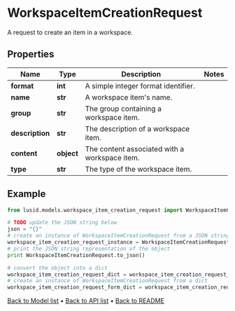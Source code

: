 # WorkspaceItemCreationRequest

A request to create an item in a workspace.

## Properties
Name | Type | Description | Notes
------------ | ------------- | ------------- | -------------
**format** | **int** | A simple integer format identifier. | 
**name** | **str** | A workspace item&#39;s name. | 
**group** | **str** | The group containing a workspace item. | 
**description** | **str** | The description of a workspace item. | 
**content** | **object** | The content associated with a workspace item. | 
**type** | **str** | The type of the workspace item. | 

## Example

```python
from lusid.models.workspace_item_creation_request import WorkspaceItemCreationRequest

# TODO update the JSON string below
json = "{}"
# create an instance of WorkspaceItemCreationRequest from a JSON string
workspace_item_creation_request_instance = WorkspaceItemCreationRequest.from_json(json)
# print the JSON string representation of the object
print WorkspaceItemCreationRequest.to_json()

# convert the object into a dict
workspace_item_creation_request_dict = workspace_item_creation_request_instance.to_dict()
# create an instance of WorkspaceItemCreationRequest from a dict
workspace_item_creation_request_form_dict = workspace_item_creation_request.from_dict(workspace_item_creation_request_dict)
```
[Back to Model list](../README.md#documentation-for-models) &#8226; [Back to API list](../README.md#documentation-for-api-endpoints) &#8226; [Back to README](../README.md)


